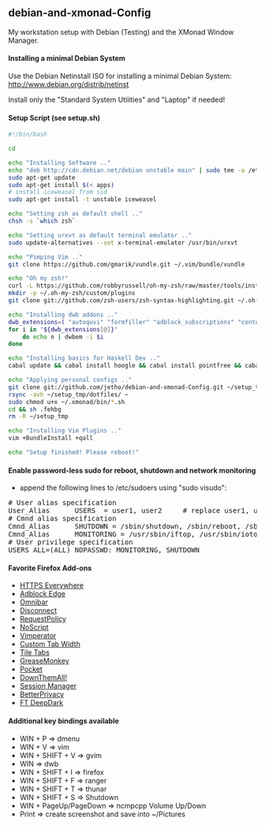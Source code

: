## debian-and-xmonad-Config

My workstation setup with Debian (Testing) and the XMonad Window Manager. 

#### Installing a minimal Debian System
Use the Debian Netinstall ISO for installing a minimal Debian System: http://www.debian.org/distrib/netinst

Install only the "Standard System Utilities" and "Laptop" if needed!

#### Setup Script (see setup.sh)
```bash
#!/bin/bash

cd

echo "Installing Software .."
echo "deb http://cdn.debian.net/debian unstable main" | sudo tee -a /etc/apt/sources.list
sudo apt-get update
sudo apt-get install $(< apps)
# install iceweasel from sid
sudo apt-get install -t unstable iceweasel

echo "Setting zsh as default shell .."
chsh -s `which zsh`

echo "Setting urxvt as default terminal emulator .."
sudo update-alternatives --set x-terminal-emulator /usr/bin/urxvt

echo "Pimping Vim .."
git clone https://github.com/gmarik/vundle.git ~/.vim/bundle/vundle

echo "Oh my zsh!"
curl -L https://github.com/robbyrussell/oh-my-zsh/raw/master/tools/install.sh | sh
mkdir -p ~/.oh-my-zsh/custom/plugins
git clone git://github.com/zsh-users/zsh-syntax-highlighting.git ~/.oh-my-zsh/custom/plugins/zsh-syntax-highlighting

echo "Installing dwb addons .."
dwb_extensions=( "autoquvi" "formfiller" "adblock_subscriptions" "contenthandler" "simplyread" "unique_tabs" )
for i in "${dwb_extensions[@]}"
    do echo n | dwbem -i $i
done

echo "Installing basics for Haskell Dev .."
cabal update && cabal install hoogle && cabal install pointfree && cabal install hlint && cabal install hdevtools

echo "Applying personal configs .."
git clone git://github.com/jetho/debian-and-xmonad-Config.git ~/setup_tmp
rsync -avh ~/setup_tmp/dotfiles/ ~
sudo chmod u+x ~/.xmonad/bin/*.sh
cd && sh .fehbg 
rm -R ~/setup_tmp

echo "Installing Vim Plugins .."
vim +BundleInstall +qall

echo "Setup finished! Please reboot!"
 ```

#### Enable password-less sudo for reboot, shutdown and network monitoring
- append the following lines to /etc/sudoers using "sudo visudo":
<pre>
# User alias specification
User_Alias      USERS  = user1, user2     # replace user1, user2 etc. with real user names
# Cmnd alias specification
Cmnd_Alias      SHUTDOWN = /sbin/shutdown, /sbin/reboot, /sbin/halt
Cmnd_Alias      MONITORING = /usr/sbin/iftop, /usr/sbin/iotop, /usr/sbin/nethogs
# User privilege specification
USERS ALL=(ALL) NOPASSWD: MONITORING, SHUTDOWN
</pre>

#### Favorite Firefox Add-ons
- [HTTPS Everywhere](https://www.eff.org/https-everywhere)
- [Adblock Edge](https://addons.mozilla.org/en-us/firefox/addon/adblock-edge/)
- [Omnibar](https://addons.mozilla.org/en-us/firefox/addon/omnibar/)
- [Disconnect](https://disconnect.me/)
- [RequestPolicy](https://addons.mozilla.org/en-us/firefox/addon/requestpolicy/)
- [NoScript](https://addons.mozilla.org/en-us/firefox/addon/noscript/)
- [Vimperator](https://addons.mozilla.org/en-us/firefox/addon/vimperator/)
- [Custom Tab Width](https://addons.mozilla.org/en-us/firefox/addon/custom-tab-width/)
- [Tile Tabs](https://addons.mozilla.org/en-us/firefox/addon/tile-tabs/)
- [GreaseMonkey](https://addons.mozilla.org/en-us/firefox/addon/greasemonkey/)
- [Pocket](https://addons.mozilla.org/en-us/firefox/addon/read-it-later/)
- [DownThemAll!](https://addons.mozilla.org/en-us/firefox/addon/downthemall/)
- [Session Manager](https://addons.mozilla.org/en-us/firefox/addon/session-manager/)
- [BetterPrivacy](https://addons.mozilla.org/en-us/firefox/addon/betterprivacy/)
- [FT DeepDark](https://addons.mozilla.org/de/firefox/addon/ft-deepdark/)

#### Additional key bindings available
- WIN + P => dmenu
- WIN + V => vim
- WIN + SHIFT + V => gvim
- WIN => dwb
- WIN + SHIFT + I => firefox
- WIN + SHIFT + F => ranger
- WIN + SHIFT + T => thunar
- WIN + SHIFT + S => Shutdown
- WIN + PageUp/PageDown => ncmpcpp Volume Up/Down
- Print => create screenshot and save into ~/Pictures
